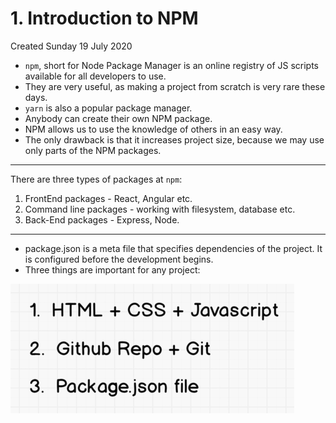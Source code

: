 # 1. Introduction to NPM
Created Sunday 19 July 2020


* ``npm``, short for Node Package Manager is an online registry of JS scripts available for all developers to use.
* They are very useful, as making a project from scratch is very rare these days.
* ``yarn`` is also a popular package manager.
* Anybody can create their own NPM package.
* NPM allows us to use the knowledge of others in an easy way.
* The only drawback is that it increases project size, because we may use only parts of the NPM packages.



*****

There are three types of packages at ``npm``:

1. FrontEnd packages - React, Angular etc.
2. Command line packages - working with filesystem, database etc.
3. Back-End packages - Express, Node.



*****


* package.json is a meta file that specifies dependencies of the project. It is configured before the development begins.
* Three things are important for any project:

![](../../assets/1_Introduction_to_NPM-image-1.png)

